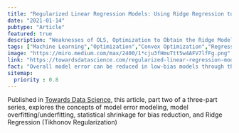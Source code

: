 ```yaml
---
title: "Regularized Linear Regression Models: Using Ridge Regression to Overcome Drawbacks of Ordinary Least Squares (OLS)"
date: "2021-01-14"
pubtype: "Article"
featured: true
description: "Weaknesses of OLS, Optimization to Obtain the Ridge Model Estimator, and an Implementation in Python Using Numpy"
tags: ["Machine Learning","Optimization","Convex Optimization","Regression", "Towards Data Science", "Medium"]
image: "https://miro.medium.com/max/2400/1*cju3fHmuTtt5w4AFV7lfFg.png"
link: "https://towardsdatascience.com/regularized-linear-regression-models-44572e79a1b5"
fact: "Overall model error can be reduced in low-bias models through the addition of statistical shrinkage, which biases model coefficients towards zero, increasing bias and lowering variance."
sitemap:
  priority : 0.8
---
```


Published in [Towards Data Science](https://towardsdatascience.com/), this article, part two of a three-part series, explores the concepts of model error modeling, model overfitting/underfitting, statistical shrinkage for bias reduction, and Ridge Regression (Tikhonov Regularization) 
